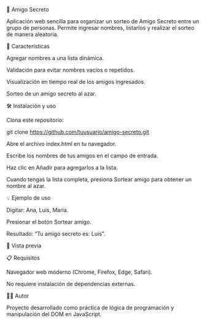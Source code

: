 🎁 Amigo Secreto

Aplicación web sencilla para organizar un sorteo de Amigo Secreto entre un grupo de personas.
Permite ingresar nombres, listarlos y realizar el sorteo de manera aleatoria.

🚀 Características

Agregar nombres a una lista dinámica.

Validación para evitar nombres vacíos o repetidos.

Visualización en tiempo real de los amigos ingresados.

Sorteo de un amigo secreto al azar.


🛠️ Instalación y uso

Clona este repositorio:

git clone https://github.com/tuusuario/amigo-secreto.git


Abre el archivo index.html en tu navegador.

Escribe los nombres de tus amigos en el campo de entrada.

Haz clic en Añadir para agregarlos a la lista.

Cuando tengas la lista completa, presiona Sortear amigo para obtener un nombre al azar.

💡 Ejemplo de uso

Digitar: Ana, Luis, María.

Presionar el botón Sortear amigo.

Resultado: “Tu amigo secreto es: Luis”.

📸 Vista previa

📋 Requisitos

Navegador web moderno (Chrome, Firefox, Edge, Safari).

No requiere instalación de dependencias externas.

🧑‍💻 Autor

Proyecto desarrollado como práctica de lógica de programación y manipulación del DOM en JavaScript.
